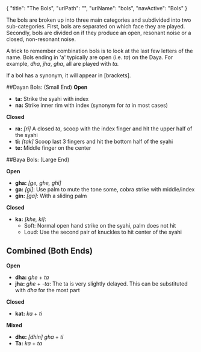 <data>
{
    "title": "The Bols",
    "urlPath": "",
    "urlName": "bols",
    "navActive": "Bols"
}
</data>

The bols are broken up into three main categories and subdivided into two sub-categories. First, bols are separated on which face they are played. Secondly, bols are divided on if they produce an open, resonant noise or a closed, non-resonant noise.

A trick to remember combination bols is to look at the last few letters of the name. Bols ending in 'a' typically are open (i.e. *ta*) on the Daya. For example, *dha*, *jha*, *gha*, all are played with *ta.*

If a bol has a synonym, it will appear in [brackets].

##Dayan Bols: (Small End)
**Open**

- **ta:** Strike the syahi with index
- **na:** Strike inner rim with index (synonym for *ta* in most cases)

**Closed**

- **ra:** *[ri]* A closed *ta*, scoop with the index finger and hit the upper half of the syahi
- **ti:** *[tak]* Scoop last 3 fingers and hit the bottom half of the syahi
- **te:** Middle finger on the center

##Baya Bols: (Large End)

**Open**

- **gha:** *[ge, ghe, ghi]*
- **ga:** *[gi]*: Use palm to mute the tone some, cobra strike with middle/index
- **gin:** *[ga]*: With a sliding palm

**Closed**

- **ka:** *[khe, ki]*:
    - Soft: Normal open hand strike on the syahi, palm does not hit
    - Loud: Use the second pair of knuckles to hit center of the syahi

## Combined (Both Ends)

**Open**

- **dha:** *ghe* + *ta*
- **jha:** *ghe* + *-ta*: The ta is very slightly delayed. This can be substituted with *dha* for the most part

**Closed**

- **kat:** *ka* + *ti*

**Mixed**

- **dhe:** *[dhin]* *gha* + *ti*
- **Ta:** *ka* + *ta*






